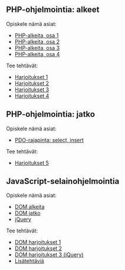 ## PHP-ohjelmointia: alkeet

Opiskele nämä asiat:

- [PHP-alkeita, osa 1](./php-alkeet1.html)
- [PHP-alkeita, osa 2](./php-alkeet2.html)
- [PHP-alkeita, osa 3](./php-alkeet3.html)
- [PHP-alkeita, osa 4](./php-alkeet4.html)

Tee tehtävät:

- [Harjoitukset 1](./php-harjoitukset1.html)
- [Harjoitukset 2](./php-harjoitukset2.html)
- [Harjoitukset 3](./php-harjoitukset3.html)
- [Harjoitukset 4](./php-harjoitukset4.html)

## PHP-ohjelmointia: jatko

Opiskele nämä asiat:

- [PDO-rajapinta: select, insert](./pdo-rajapinta.html)

Tee tehtävät:

- [Harjoitukset 5](./php-harjoitukset1.html)

## JavaScript-selainohjelmointia

Opiskele nämä asiat:

- [DOM alkeita](../js/dom.html)
- [DOM jatko](../js/dom_jatko.html)
- [jQuery](../js/jquery.html)

Tee tehtävät:

- [DOM harjoitukset 1](../js/harjoituksia2.html)
- [DOM harjoitukset 2](../js/harjoituksia3.html)
- [DOM harjoitukset 3 (jQuery)](../js/harjoituksia4.html)
- [Lisätehtäviä](../js/harjoituksia5.html)
